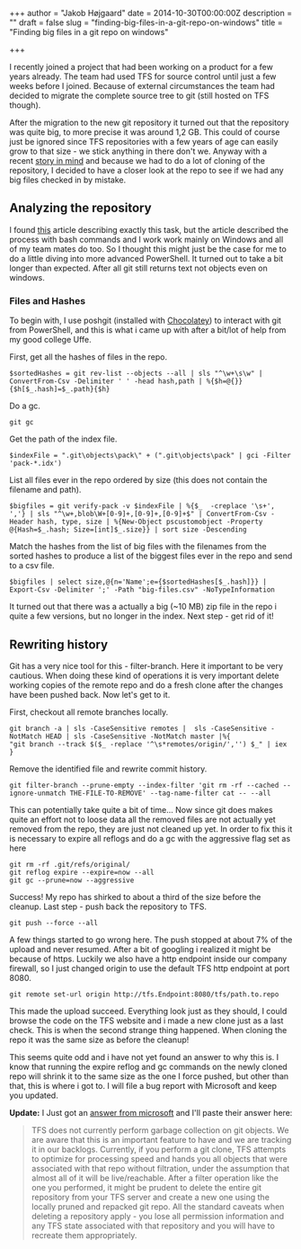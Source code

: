 +++
author = "Jakob Højgaard"
date = 2014-10-30T00:00:00Z
description = ""
draft = false
slug = "finding-big-files-in-a-git-repo-on-windows"
title = "Finding big files in a git repo on windows"

+++

I recently joined a project that had been working on a product for a few years already. The team had used TFS for source control until just a few weeks before I joined. Because of external circumstances the team had decided to migrate the complete source tree to git (still hosted on TFS though).

After the migration to the new git repository it turned out that the repository was quite big, to more precise it was around 1,2 GB. This could of course just be ignored since TFS repositories with a few years of age can easily grow to that size - we stick anything in there don't we. Anyway with a  recent [story in mind](http://thedailywtf.com/articles/Forever-Alone) and because we had to do a lot of cloning of the repository, I decided to have a closer look at the repo to see if we had any big files checked in by mistake.

## Analyzing the repository
I found [this](http://naleid.com/blog/2012/01/17/finding-and-purging-big-files-from-git-history) article describing exactly this task, but the article described the process with bash commands and I work work mainly on Windows and all of my team mates do too. So I thought this might just be the case for me to do a little diving into more advanced PowerShell. It turned out to take a bit longer than expected. After all git still returns text not objects even on windows.

### Files and Hashes
To begin with, I use poshgit (installed with [Chocolatey](http://chocolatey.org)) to interact with git from PowerShell, and this is what i came up with after a bit/lot of help from my good college Uffe.

First, get all the hashes of files in the repo.

    $sortedHashes = git rev-list --objects --all | sls "^\w+\s\w" | ConvertFrom-Csv -Delimiter ' ' -head hash,path | %{$h=@{}}{$h[$_.hash]=$_.path}{$h}

Do a gc.

    git gc

Get the path of the index file.

    $indexFile = ".git\objects\pack\" + (".git\objects\pack" | gci -Filter 'pack-*.idx')

List all files ever in the repo ordered by size (this does not contain the filename and path).

    $bigfiles = git verify-pack -v $indexFile | %{$_  -creplace '\s+', ','} | sls "^\w+,blob\W+[0-9]+,[0-9]+,[0-9]+$" | ConvertFrom-Csv -Header hash, type, size | %{New-Object pscustomobject -Property @{Hash=$_.hash; Size=[int]$_.size}} | sort size -Descending

Match the hashes from the list of big files with the filenames from the sorted hashes to produce a list of the biggest files ever in the repo and send to a csv file.

    $bigfiles | select size,@{n='Name';e={$sortedHashes[$_.hash]}} | Export-Csv -Delimiter ';' -Path "big-files.csv" -NoTypeInformation

It turned out that there was a actually a big (~10 MB) zip file in the repo i quite a few versions, but no longer in the index. Next step - get rid of it!


## Rewriting history
Git has a very nice tool for this - filter-branch. Here it important to be very cautious. When doing these kind of operations it is very important delete working copies of the remote repo and do a fresh clone after the changes have been pushed back. Now let's get to it.

First, checkout all remote branches locally.

    git branch -a | sls -CaseSensitive remotes |  sls -CaseSensitive -NotMatch HEAD | sls -CaseSensitive -NotMatch master |%{
    "git branch --track $($_ -replace '^\s*remotes/origin/','') $_" | iex
    }

Remove the identified file and rewrite commit history.

    git filter-branch --prune-empty --index-filter 'git rm -rf --cached --ignore-unmatch THE-FILE-TO-REMOVE' --tag-name-filter cat -- --all

This can potentially take quite a bit of time...
Now since git does makes quite an effort not to loose data all the removed files are not actually yet removed from the repo, they are just not cleaned up yet. In order to fix this it is necessary to expire all reflogs and do a gc with the aggressive flag set as here

    git rm -rf .git/refs/original/
    git reflog expire --expire=now --all
    git gc --prune=now --aggressive

Success! My repo has shirked to about a third of the size before the cleanup.
Last step - push back the repository to TFS.

    git push --force --all

A few things started to go wrong here. The push stopped at about 7% of the upload and never resumed. After a bit of googling i realized it might be because of https. Luckily we also have a http endpoint inside our company firewall, so I just changed origin to use the default TFS http endpoint at port 8080.

    git remote set-url origin http://tfs.Endpoint:8080/tfs/path.to.repo

This made the upload succeed. Everything look just as they should, I could browse the code on the TFS website and i made a new clone just as a last check. This is when the second strange thing happened. When cloning the repo it was the same size as before the cleanup!

This seems quite odd and i have not yet found an answer to why this is. I know that running the expire reflog and gc commands on the newly cloned repo will shrink it to the same size as the one I force pushed, but other than that, this is where i got to. I will file a bug report with Microsoft and keep you updated.

**Update:**
I Just got an [answer from microsoft](http://connect.microsoft.com/VisualStudio/feedback/details/1019193/unable-to-clean-a-git-repo-in-tfs) and I'll paste their answer here:
> TFS does not currently perform garbage collection on git objects. We are aware that this is an important feature to have and we are tracking it in our backlogs. Currently, if you perform a git clone, TFS attempts to optimize for processing speed and hands you all objects that were associated with that repo without filtration, under the assumption that almost all of it will be live/reachable. After a filter operation like the one you performed, it might be prudent to delete the entire git repository from your TFS server and create a new one using the locally pruned and repacked git repo. All the standard caveats when deleting a repository apply - you lose all permission information and any TFS state associated with that repository and you will have to recreate them appropriately.
